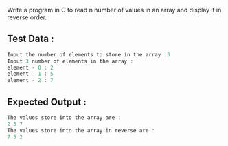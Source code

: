 Write a program in C to read n number of values in an array and display it in reverse order.
## Test Data :
```c
Input the number of elements to store in the array :3
Input 3 number of elements in the array :
element - 0 : 2
element - 1 : 5
element - 2 : 7
```
## Expected Output :
```c
The values store into the array are :
2 5 7
The values store into the array in reverse are :
7 5 2
```